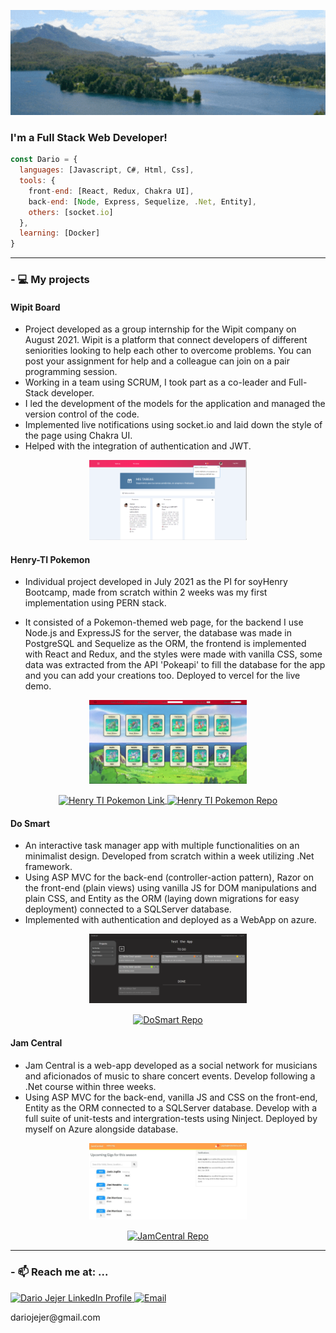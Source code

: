 <p align="center">
    <img border-radius="30px 80px 80px 50px" src="https://github.com/DarioJejer/DarioJejer/blob/main/assets/banner.gif"/>
</p>

### I'm a Full Stack Web Developer!

```javascript
const Dario = {
  languages: [Javascript, C#, Html, Css],
  tools: {
    front-end: [React, Redux, Chakra UI],
    back-end: [Node, Express, Sequelize, .Net, Entity],
    others: [socket.io]
  },  
  learning: [Docker]
}
```

  ******
### - :computer: My projects


#### Wipit Board

  -  Project developed as a group internship for the Wipit company on August 2021. Wipit is a platform that connect developers of different seniorities looking to help each other to overcome problems. You can post your assignment for help and a colleague can join on a pair programming session. 
  -  Working in a team using SCRUM, I took part as a co-leader and Full-Stack developer.
  -  I led the development of the models for the application and managed the version control of the code.
  -  Implemented live notifications using socket.io and laid down the style of the page using Chakra UI.
  -  Helped with the integration of authentication and JWT.

<p align='center'>     
   <a align='center' href="http://www.wipitboard.com/">
      <img src="https://github.com/DarioJejer/DarioJejer/blob/main/assets/Wipit.png" alt="Wipit Repo" width="50%">  
    </a>
</p>

#### Henry-TI Pokemon

  - Individual project developed in July 2021 as the PI for soyHenry Bootcamp, made from scratch within 2 weeks was my first implementation using PERN stack.
 
  - It consisted of a Pokemon-themed web page, for the backend I use Node.js and ExpressJS for the server, the database was made in PostgreSQL and Sequelize as the ORM, the frontend is implemented with React and Redux, and the styles were made with vanilla CSS, some data was extracted from the API 'Pokeapi' to fill the database for the app and you can add your creations too. Deployed to vercel for the live demo.

<p align='center'>     
   <a align='center' href="https://youtu.be/9X-DPDHlfSs" target="_blank">
      <img src="https://github.com/DarioJejer/DarioJejer/blob/main/assets/Henry-TI-Pokemon.png" alt="Henry TI Pokemon Video"   width="50%">  
   </a>  
</p>

<p align='center'>     
   <a href="https://henty-pi-pokemon.vercel.app" target="blank">
      <img align="center" src="https://github.com/DarioJejer/PI-Pokemon-FT14a/blob/368128eba10d5b22f581ecb54a0d62b4773a71e2/client/public/favicon.ico" alt="Henry TI Pokemon Link" height="30" width="30"/>
   </a>   
   <a href="https://github.com/DarioJejer/PI-Pokemon-FT14a" target="blank">
      <img align="center" src="https://icongr.am/devicon/github-original.svg?size=128&color=currentColor" alt="Henry TI Pokemon Repo" height="30" width="40"/>
   </a>
</p>


#### Do Smart

  - An interactive task manager app with multiple functionalities on an minimalist design. Developed from scratch within a week utilizing .Net framework.
  - Using ASP MVC for the back-end (controller-action pattern), Razor on the front-end (plain views) using vanilla JS for DOM manipulations and plain CSS, and Entity as the ORM (laying down migrations for easy deployment) connected to a SQLServer database. 
  - Implemented with authentication and deployed as a WebApp on azure.
<p align='center'>     
   <a align='center' href="https://youtu.be/2ZxfKHndNHI">
      <img src="https://github.com/DarioJejer/DarioJejer/blob/main/assets/DoSmart.png" alt="DoSmart"   width="50%">  
    </a>
</p>
<p align='center'>   
<!--    <a href="https://dosmart.website" target="blank">
      <img align="center" src="https://github.com/DarioJejer/DoSmart/blob/main/DoSmart/favicon.ico" alt="DoSmart Link" height="30" width="30"/>
   </a> -->
   <a href="https://github.com/DarioJejer/DoSmart" target="blank">
      <img align="center" src="https://icongr.am/devicon/github-original.svg?size=128&color=currentColor" alt="DoSmart Repo" height="30" width="40"/>
   </a>
</p>

#### Jam Central

  - Jam Central is a web-app developed as a social network for musicians and aficionados of music to share concert events. Develop following a .Net course within three weeks.
  - Using ASP MVC for the back-end, vanilla JS and CSS on the front-end, Entity as the ORM connected to a SQLServer database. Develop with a full suite of unit-tests and intergration-tests using Ninject. Deployed by myself on Azure alongside database.

<p align='center'>     
   <a align='center' href="https://youtu.be/grROKtFGmRI">
      <img src="https://github.com/DarioJejer/DarioJejer/blob/main/assets/JamCentral.jpg" alt="JamCentral" width="50%">  
    </a>
</p>

<p align='center'>   
<!--    <a href="https://dosmart.website" target="blank">
      <img align="center" src="https://github.com/DarioJejer/DoSmart/blob/main/DoSmart/favicon.ico" alt="DoSmart Link" height="30" width="30"/>
   </a> -->
   <a href="https://github.com/DarioJejer/JamCentral" target="blank">
      <img align="center" src="https://icongr.am/devicon/github-original.svg?size=128&color=currentColor" alt="JamCentral Repo" height="30" width="40"/>
   </a>
</p>

  
******
### - 📫 Reach me at: ...
   <p>
      <a href="https://www.linkedin.com/in/dariojejer">
         <img src="https://www.vectorlogo.zone/logos/linkedin/linkedin-icon.svg" alt="Dario Jejer LinkedIn Profile" height="30" width="30">
      </a>   
      <a align='right' href="dariojejer@gmail.com">
         <img alt="Email" src="https://www.vectorlogo.zone/logos/gmail/gmail-icon.svg" height="30" width="30"/>
      </a>  
   </p>
   <p><label>dariojejer@gmail.com</label></p>
   
   
<!--
**DarioJejer/DarioJejer** is a ✨ _special_ ✨ repository because its `README.md` (this file) appears on your GitHub profile.

Here are some ideas to get you started:

- 🔭 I’m currently working on ...
- 🌱 I’m currently learning ...
- 👯 I’m looking to collaborate on ...
- 🤔 I’m looking for help with ...
- 💬 Ask me about ...
- 📫 How to reach me: ...
- 😄 Pronouns: ...
- ⚡ Fun fact: ...
-->

